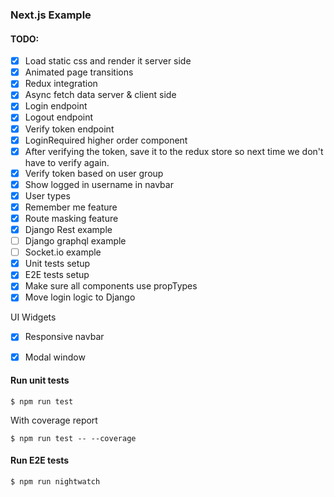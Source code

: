 ### Next.js Example

#### TODO:

- [x] Load static css and render it server side
- [x] Animated page transitions
- [x] Redux integration
- [x] Async fetch data server & client side
- [x] Login endpoint
- [x] Logout endpoint
- [x] Verify token endpoint
- [x] LoginRequired higher order component
- [x] After verifying the token, save it to the redux store so next time we don't have to verify again.
- [x] Verify token based on user group
- [x] Show logged in username in navbar
- [x] User types
- [x] Remember me feature
- [x] Route masking feature
- [x] Django Rest example
- [ ] Django graphql example
- [ ] Socket.io example
- [x] Unit tests setup
- [x] E2E tests setup
- [x] Make sure all components use propTypes
- [x] Move login logic to Django

UI Widgets
- [x] Responsive navbar
- [x] Modal window


#### Run unit tests

```$ npm run test```

With coverage report

```$ npm run test -- --coverage```


#### Run E2E tests

```$ npm run nightwatch```
